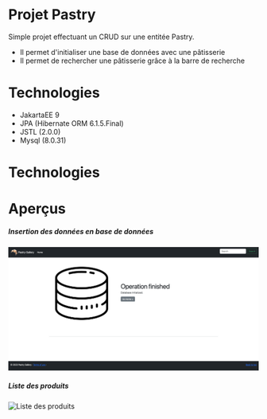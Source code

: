 # Projet Pastry

Simple projet effectuant un CRUD sur une entitée Pastry.

- Il permet d'initialiser une base de données avec une pâtisserie
- Il permet de rechercher une pâtisserie grâce à la barre de recherche

# Technologies

- JakartaEE 9
- JPA (Hibernate ORM 6.1.5.Final)
- JSTL (2.0.0)
- Mysql (8.0.31)

# Technologies

# Aperçus

##### Insertion des données en base de données

![Populate_database](apercu_1.png)

##### Liste des produits

![Liste des produits](apercu_2.png)
